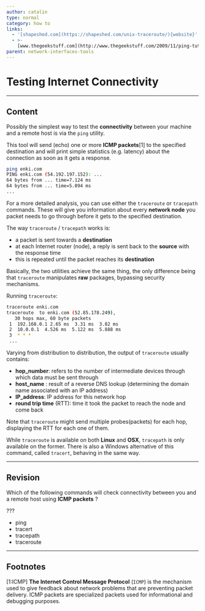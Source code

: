 ```yaml
---
author: catalin
type: normal
category: how to
links:
  - '[shapeshed.com](https://shapeshed.com/unix-traceroute/){website}'
  - >-
    [www.thegeekstuff.com](http://www.thegeekstuff.com/2009/11/ping-tutorial-13-effective-ping-command-examples){website}
parent: network-interfaces-tools
---
```


# Testing Internet Connectivity


---

## Content

Possibly the simplest way to test the **connectivity** between your machine and a remote host is via the `ping` utility.

This tool will send (echo) one or more **ICMP packets**[1] to the specified destination and will print simple statistics (e.g. latency) about the connection as soon as it gets a response.

```bash
ping enki.com
PING enki.com (54.192.197.152): ...
64 bytes from ... time=7.124 ms
64 bytes from ... time=5.094 ms
...
```

For a more detailed analysis, you can use either the `traceroute` or `tracepath` commands.
These will give you information about every **network node** you packet needs to go through before it gets to the specified destination.

The way `traceroute` / `tracepath` works is:

* a packet is sent towards a **destination**
* at each Internet router (node), a reply is sent back to the **source** with the response time
* this is repeated until the packet reaches its **destination**

Basically, the two utilities achieve the same thing, the only difference being that `traceroute` manipulates **raw** packages, bypassing security mechanisms.

Running `traceroute`:

```bash
traceroute enki.com
traceroute  to enki.com (52.85.178.249),
   30 hops max, 60 byte packets
 1  192.168.0.1 2.65 ms  3.31 ms  3.82 ms
 2  10.0.0.1  4.526 ms  5.122 ms  5.888 ms
 3  * * *
 ...

```

Varying from distribution to distribution, the output of `traceroute` usually contains:

* **hop_number**: refers to the number of intermediate devices through which data must be sent through
* **host_name** : result of a reverse DNS lookup (determining the domain name associated with an IP address)
* **IP_address**: IP address for this network hop
* **round trip time** (RTT): time it took the packet to reach the node and come back

Note that `traceroute` might send multiple probes(packets) for each hop, displaying the RTT for each one of them.

While `traceroute` is available on both **Linux** and **OSX**, `tracepath` is only available on the former.
There is also a Windows alternative of this command, called `tracert`, behaving in the same way.


---

## Revision

Which of the following commands will check connectivity between you and a remote host using **ICMP packets** ?

???

* ping
* tracert
* tracepath
* traceroute


---

## Footnotes

[1:ICMP]
**The Internet Control Message Protocol** (`ICMP`) is the mechanism used to give feedback about network problems that are preventing packet delivery.
ICMP packets are specialized packets used for informational and debugging purposes.
